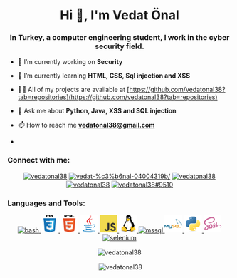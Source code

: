 <h1 align="center">Hi 👋, I'm Vedat Önal</h1>
<h3 align="center">In Turkey, a computer engineering student, I work in the cyber security field.</h3>

- 🔭 I’m currently working on **Security**

- 🌱 I’m currently learning **HTML, CSS, Sql injection and XSS**

- 👨‍💻 All of my projects are available at [https://github.com/vedatonal38?tab=repositories](https://github.com/vedatonal38?tab=repositories)

- 💬 Ask me about **Python, Java, XSS and SQL injection**

- 📫 How to reach me **vedatonal38@gmail.com**
- 
<h3 align="left">Connect with me:</h3>
<p align="center">
<a href="https://twitter.com/vedatonal38" target="blank"><img align="center" src="https://cdn.jsdelivr.net/npm/simple-icons@3.0.1/icons/twitter.svg" alt="vedatonal38" height="30" width="40" /></a>
<a href="https://linkedin.com/in/vedat-%c3%b6nal-04004319b/" target="blank"><img align="center" src="https://cdn.jsdelivr.net/npm/simple-icons@3.0.1/icons/linkedin.svg" alt="vedat-%c3%b6nal-04004319b/" height="30" width="40" /></a>
<a href="https://fb.com/vedatonal38" target="blank"><img align="center" src="https://cdn.jsdelivr.net/npm/simple-icons@3.0.1/icons/facebook.svg" alt="vedatonal38" height="30" width="40" /></a>
<a href="https://instagram.com/vedatonal38" target="blank"><img align="center" src="https://cdn.jsdelivr.net/npm/simple-icons@3.0.1/icons/instagram.svg" alt="vedatonal38" height="30" width="40" /></a>
<a href="https://discord.gg/vedatonal38#9510" target="blank"><img align="center" src="https://cdn.jsdelivr.net/npm/simple-icons@3.0.1/icons/discord.svg" alt="vedatonal38#9510" height="30" width="40" /></a>
</p>

<h3 align="left">Languages and Tools:</h3>

<p align="center"> <a href="https://www.gnu.org/software/bash/" target="_blank"> <img src="https://www.vectorlogo.zone/logos/gnu_bash/gnu_bash-icon.svg" alt="bash" width="40" height="40"/> </a> <a href="https://www.w3schools.com/css/" target="_blank"> <img src="https://raw.githubusercontent.com/devicons/devicon/master/icons/css3/css3-original-wordmark.svg" alt="css3" width="40" height="40"/> </a> <a href="https://www.w3.org/html/" target="_blank"> <img src="https://raw.githubusercontent.com/devicons/devicon/master/icons/html5/html5-original-wordmark.svg" alt="html5" width="40" height="40"/> </a> <a href="https://www.java.com" target="_blank"> <img src="https://raw.githubusercontent.com/devicons/devicon/master/icons/java/java-original.svg" alt="java" width="40" height="40"/> </a> <a href="https://developer.mozilla.org/en-US/docs/Web/JavaScript" target="_blank"> <img src="https://raw.githubusercontent.com/devicons/devicon/master/icons/javascript/javascript-original.svg" alt="javascript" width="40" height="40"/> </a> <a href="https://www.linux.org/" target="_blank"> <img src="https://raw.githubusercontent.com/devicons/devicon/master/icons/linux/linux-original.svg" alt="linux" width="40" height="40"/> </a> <a href="https://www.microsoft.com/en-us/sql-server" target="_blank"> <img src="https://cdn.worldvectorlogo.com/logos/microsoft-sql-server.svg" alt="mssql" width="40" height="40"/> </a> <a href="https://www.mysql.com/" target="_blank"> <img src="https://raw.githubusercontent.com/devicons/devicon/master/icons/mysql/mysql-original-wordmark.svg" alt="mysql" width="40" height="40"/> </a> <a href="https://www.python.org" target="_blank"> <img src="https://raw.githubusercontent.com/devicons/devicon/master/icons/python/python-original.svg" alt="python" width="40" height="40"/> </a> <a href="https://sass-lang.com" target="_blank"> <img src="https://raw.githubusercontent.com/devicons/devicon/master/icons/sass/sass-original.svg" alt="sass" width="40" height="40"/> </a> <a href="https://www.selenium.dev" target="_blank"> <img src="https://raw.githubusercontent.com/detain/svg-logos/780f25886640cef088af994181646db2f6b1a3f8/svg/selenium-logo.svg" alt="selenium" width="40" height="40"/> </a> </p>

<p align="center"><img align="center" src="https://github-readme-stats.vercel.app/api/top-langs?username=vedatonal38&show_icons=true&locale=en&layout=compact" alt="vedatonal38" /></p>

<p align="center">&nbsp;<img align="center" src="https://github-readme-stats.vercel.app/api?username=vedatonal38&show_icons=true&locale=en" alt="vedatonal38" /></p>

